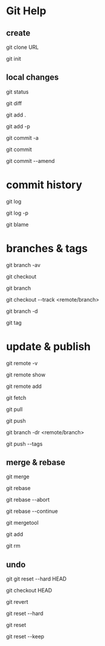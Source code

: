 # Git Help

## create
git clone URL

git init

## local changes
git status

git diff

git add .

git add -p <file>

git commit -a

git commit

git commit --amend

# commit history
git log

git log -p <file>

git blame <file>

# branches & tags
git branch -av

git checkout <branch>

git branch <new-branch>

git checkout --track <remote/branch>

git branch -d <branch>

git tag <tag-name>

# update & publish
git remote -v

git remote show <remote>

git remote add <shortname> <url>

git fetch <remote>

git pull <remote> <branch>

git push <remote> <branch>

git branch -dr <remote/branch>

git push --tags

## merge & rebase
git merge <branch>

git rebase <branch>

git rebase --abort

git rebase --continue

git mergetool

git add <resolved-file>

git rm <resolved-file>

## undo
git git reset --hard HEAD

git checkout HEAD <file>

git revert <commit>

git reset --hard <commit>

git reset <commit>

git reset --keep <commit>
